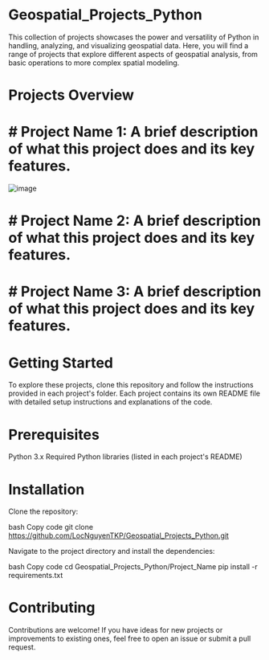 # Geospatial_Projects_Python

This collection of projects showcases the power and versatility of Python in handling, analyzing, and visualizing geospatial data. Here, you will find a range of projects that explore different aspects of geospatial analysis, from basic operations to more complex spatial modeling.

# Projects Overview

# # Project Name 1: A brief description of what this project does and its key features.
![image](https://github.com/user-attachments/assets/38c776de-a586-483a-a933-34620ae0fc18)

# # Project Name 2: A brief description of what this project does and its key features.
# # Project Name 3: A brief description of what this project does and its key features.

# Getting Started
To explore these projects, clone this repository and follow the instructions provided in each project's folder. Each project contains its own README file with detailed setup instructions and explanations of the code.

# Prerequisites
Python 3.x
Required Python libraries (listed in each project's README)
# Installation
Clone the repository:

bash
Copy code
git clone https://github.com/LocNguyenTKP/Geospatial_Projects_Python.git

Navigate to the project directory and install the dependencies:

bash
Copy code
cd Geospatial_Projects_Python/Project_Name
pip install -r requirements.txt
# Contributing
Contributions are welcome! If you have ideas for new projects or improvements to existing ones, feel free to open an issue or submit a pull request.
